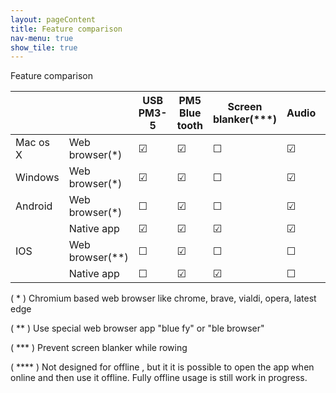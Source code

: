 ```yaml
---
layout: pageContent
title: Feature comparison
nav-menu: true
show_tile: true
---
```

Feature comparison

|          |                 | USB PM3-5 | PM5 Blue tooth | Screen blanker(***) | Audio   | Video   | Offline      |
|----------|-----------------|-----------|----------------|---------------------|---------|---------|--------------|
| Mac os X | Web browser(*)  | &#9745;   | &#9745;        | &#9744;             | &#9745; | &#9745; | &#9744; **** |
| Windows  | Web browser(*)  | &#9745;   | &#9745;        | &#9744;             | &#9745; | &#9745; | &#9744; **** |
| Android  | Web browser(*)  | &#9744;   | &#9745;        | &#9744;             | &#9745; | &#9745; | &#9744; **** |
|          | Native app      | &#9745;   | &#9745;        | &#9745;             | &#9745; | &#9745; | &#9745;      |
| IOS      | Web browser(**) | &#9744;   | &#9745;        | &#9744;             | &#9744; | &#9744; | &#9744; **** |
|          | Native app      | &#9744;   | &#9745;        | &#9745;             | &#9744; | &#9744; | &#9745;      |

( * ) Chromium based web browser like chrome, brave, vialdi, opera, latest edge

( ** ) Use special web browser app "blue fy"  or "ble browser"

( *** ) Prevent screen blanker while rowing

( **** ) Not designed for offline , but it it is possible to open the app when online and then use it offline. Fully offline usage is still work in progress. 
